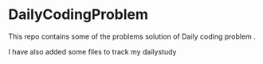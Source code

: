 # DailyCodingProblem
This repo contains some of the problems solution of Daily coding problem .

I have also added some files to track my dailystudy

